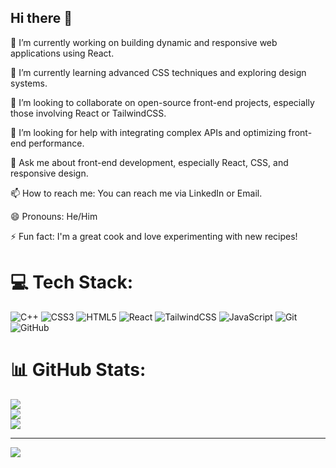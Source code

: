 ## Hi there 👋





🔭 I’m currently working on building dynamic and responsive web applications using React.

🌱 I’m currently learning advanced CSS techniques and exploring design systems.

👯 I’m looking to collaborate on open-source front-end projects, especially those involving React or TailwindCSS.

🤔 I’m looking for help with integrating complex APIs and optimizing front-end performance.

💬 Ask me about front-end development, especially React, CSS, and responsive design.

📫 How to reach me: You can reach me via LinkedIn or Email.

😄 Pronouns: He/Him

⚡ Fun fact: I'm a great cook and love experimenting with new recipes!



# 💻 Tech Stack:
![C++](https://img.shields.io/badge/c++-%2300599C.svg?style=for-the-badge&logo=c%2B%2B&logoColor=white) ![CSS3](https://img.shields.io/badge/css3-%231572B6.svg?style=for-the-badge&logo=css3&logoColor=white) ![HTML5](https://img.shields.io/badge/html5-%23E34F26.svg?style=for-the-badge&logo=html5&logoColor=white) ![React](https://img.shields.io/badge/react-%2320232a.svg?style=for-the-badge&logo=react&logoColor=%2361DAFB) ![TailwindCSS](https://img.shields.io/badge/tailwindcss-%2338B2AC.svg?style=for-the-badge&logo=tailwind-css&logoColor=white) ![JavaScript](https://img.shields.io/badge/javascript-%23323330.svg?style=for-the-badge&logo=javascript&logoColor=%23F7DF1E) ![Git](https://img.shields.io/badge/git-%23F05033.svg?style=for-the-badge&logo=git&logoColor=white) ![GitHub](https://img.shields.io/badge/github-%23121011.svg?style=for-the-badge&logo=github&logoColor=white)
# 📊 GitHub Stats:
![](https://github-readme-stats.vercel.app/api?username=mahdimazhabi&theme=transparent&hide_border=false&include_all_commits=false&count_private=false)<br/>
![](https://github-readme-streak-stats.herokuapp.com/?user=mahdimazhabi&theme=transparent&hide_border=false)<br/>
![](https://github-readme-stats.vercel.app/api/top-langs/?username=mahdimazhabi&theme=transparent&hide_border=false&include_all_commits=false&count_private=false&layout=compact)

---
[![](https://visitcount.itsvg.in/api?id=mahdimazhabi&icon=4&color=13)](https://visitcount.itsvg.in)

<!-- Proudly created with GPRM ( https://gprm.itsvg.in ) -->

